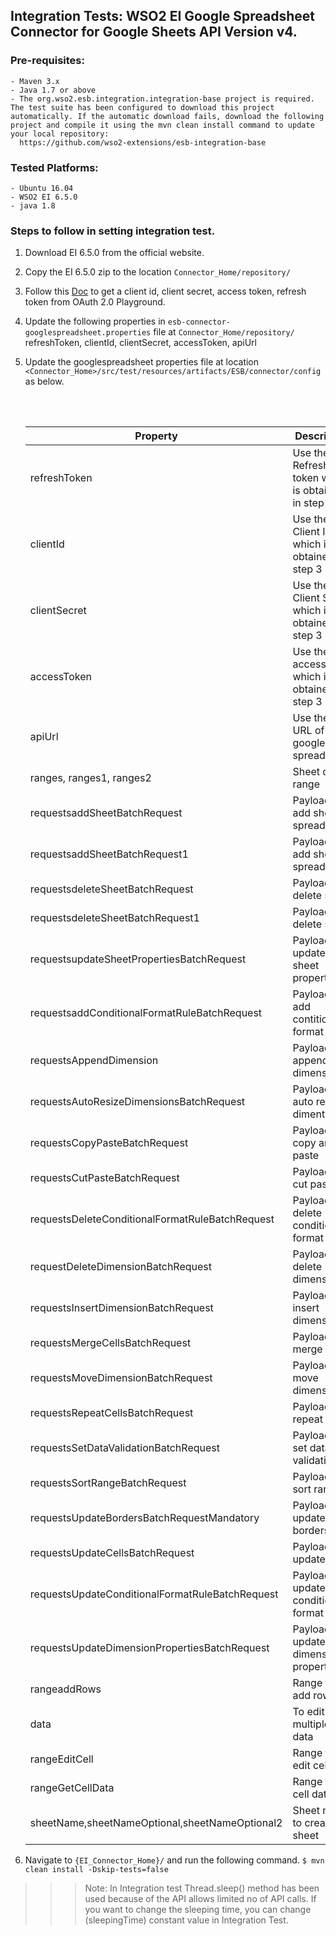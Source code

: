 ## Integration Tests: WSO2 EI Google Spreadsheet Connector for Google Sheets API Version v4.

### Pre-requisites:

    - Maven 3.x
    - Java 1.7 or above
    - The org.wso2.esb.integration.integration-base project is required. The test suite has been configured to download this project automatically. If the automatic download fails, download the following project and compile it using the mvn clean install command to update your local repository:
      https://github.com/wso2-extensions/esb-integration-base

### Tested Platforms:

    - Ubuntu 16.04
    - WSO2 EI 6.5.0
    - java 1.8


### Steps to follow in setting integration test.


 1. Download EI 6.5.0 from the official website.
 2. Copy the EI 6.5.0 zip to the location `Connector_Home/repository/`
 3. Follow this [Doc](https://docs.wso2.com/display/IntegrationCloud/Get+Credentials+for+Google+Spreadsheet) to get a client id, client secret, access token, refresh token from OAuth 2.0 Playground.

 4. Update the following properties in `esb-connector-googlespreadsheet.properties` file at `Connector_Home/repository/`
        refreshToken, clientId, clientSecret, accessToken, apiUrl
 5. Update the googlespreadsheet properties file at location `<Connector_Home>/src/test/resources/artifacts/ESB/connector/config` as below.

    <br/><br/>

    | Property | Description |
    | ------------- |-------------|
    | refreshToken | Use the Refresh token which is obtained in step 3 |
    | clientId | Use the Client ID which is obtained in step 3 |				                    - .
    | clientSecret | Use the Client Secret which is obtained in step 3 |						                    - .
    | accessToken | Use the accessToken which is obtained in step 3 |
    | apiUrl | Use the API URL of the google spreadsheet |
    | ranges, ranges1, ranges2 | Sheet cell range |
    | requestsaddSheetBatchRequest | Payload to add sheet to spreadsheet |
    | requestsaddSheetBatchRequest1 | Payload to add sheet  to spreadsheet |
    | requestsdeleteSheetBatchRequest | Payload to delete sheet |
    | requestsdeleteSheetBatchRequest1 | Payload to delete sheet |
    | requestsupdateSheetPropertiesBatchRequest | Payload to update sheet properties |
    | requestsaddConditionalFormatRuleBatchRequest | Payload to add contitional format rule |
    | requestsAppendDimension | Payload to append dimension |
    | requestsAutoResizeDimensionsBatchRequest | Payload to auto resize dimention |
    | requestsCopyPasteBatchRequest | Payload to copy and paste |
    | requestsCutPasteBatchRequest | Payload to cut paste |
    | requestsDeleteConditionalFormatRuleBatchRequest | Payload to delete conditional format rule |
    | requestDeleteDimensionBatchRequest | Payload to delete dimension |
    | requestsInsertDimensionBatchRequest | Payload to insert dimension |
    | requestsMergeCellsBatchRequest | Payload to merge cells |
    | requestsMoveDimensionBatchRequest | Payload to move dimension |
    | requestsRepeatCellsBatchRequest | Payload to repeat cells |
    | requestsSetDataValidationBatchRequest | Payload to set data validation |
    | requestsSortRangeBatchRequest | Payload to sort range |
    | requestsUpdateBordersBatchRequestMandatory | Payload to update borders |
    | requestsUpdateCellsBatchRequest | Payload to update cells |
    | requestsUpdateConditionalFormatRuleBatchRequest | Payload to update conditional format rule |
    | requestsUpdateDimensionPropertiesBatchRequest | Payload to update dimension properties |
    | rangeaddRows | Range to add rows|
    | data | To edit multiple cell data|
    | rangeEditCell | Range to edit cell data|
    | rangeGetCellData | Range to get cell data|
    | sheetName,sheetNameOptional,sheetNameOptional2 | Sheet name to create the sheet|

 6.  Navigate to `{EI_Connector_Home}/` and run the following command.
             `$ mvn clean install -Dskip-tests=false`

>>> Note: In Integration test Thread.sleep() method has been used because of the API allows limited no of API calls. If you want
to change the sleeping time, you can change (sleepingTime) constant value in Integration Test.
